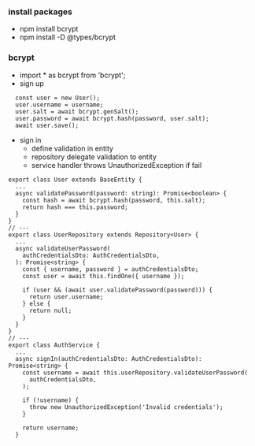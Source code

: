 ### install packages
- npm install bcrypt
- npm install -D @types/bcrypt

### bcrypt
- import * as bcrypt from 'bcrypt';
- sign up
```
  const user = new User();
  user.username = username;
  user.salt = await bcrypt.genSalt();
  user.password = await bcrypt.hash(password, user.salt);
  await user.save();
```
- sign in
  - define validation in entity
  - repository delegate validation to entity
  - service handler throws UnauthorizedException if fail
```
export class User extends BaseEntity {
  ...
  async validatePassword(password: string): Promise<boolean> {
    const hash = await bcrypt.hash(password, this.salt);
    return hash === this.password;
  }
}
// ---
export class UserRepository extends Repository<User> {
  ...
  async validateUserPassword(
    authCredentialsDto: AuthCredentialsDto,
  ): Promise<string> {
    const { username, password } = authCredentialsDto;
    const user = await this.findOne({ username });

    if (user && (await user.validatePassword(password))) {
      return user.username;
    } else {
      return null;
    }
  }
}
// ---
export class AuthService {
  ...
  async signIn(authCredentialsDto: AuthCredentialsDto): Promise<string> {
    const username = await this.userRepository.validateUserPassword(
      authCredentialsDto,
    );

    if (!username) {
      throw new UnauthorizedException('Invalid credentials');
    }

    return username;
  }
```
